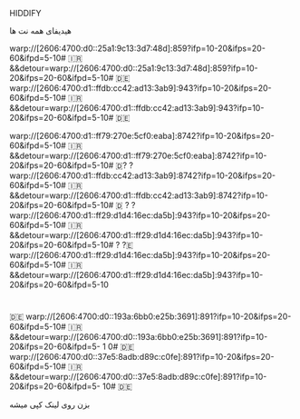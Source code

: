 HIDDIFY



هیدیفای همه نت ها



warp://[2606:4700:d0::25a1:9c13:3d7:48d]:859?ifp=10-20&ifps=20-60&ifpd=5-10# 🇮🇷 &&detour=warp://[2606:4700:d0::25a1:9c13:3d7:48d]:859?ifp=10-20&ifps=20-60&ifpd=5-10# 🇩🇪
warp://[2606:4700:d1::ffdb:cc42:ad13:3ab9]:943?ifp=10-20&ifps=20-60&ifpd=5-10# 🇮🇷 &&detour=warp://[2606:4700:d1::ffdb:cc42:ad13:3ab9]:943?ifp=10-20&ifps=20-60&ifpd=5-10# 🇩🇪

warp://[2606:4700:d1::ff79:270e:5cf0:eaba]:8742?ifp=10-20&ifps=20-60&ifpd=5-10# 🇮🇷 &&detour=warp://[2606:4700:d1::ff79:270e:5cf0:eaba]:8742?ifp=10-20&ifps=20-60&ifpd=5-10# 🇩?
?
warp://[2606:4700:d1::ffdb:cc42:ad13:3ab9]:8742?ifp=10-20&ifps=20-60&ifpd=5-10# 🇮🇷 &&detour=warp://[2606:4700:d1::ffdb:cc42:ad13:3ab9]:8742?ifp=10-20&ifps=20-60&ifpd=5-10# 🇩
?
?
warp://[2606:4700:d1::ff29:d1d4:16ec:da5b]:943?ifp=10-20&ifps=20-60&ifpd=5-10# 🇮🇷 &&detour=warp://[2606:4700:d1::ff29:d1d4:16ec:da5b]:943?ifp=10-20&ifps=20-60&ifpd=5-10# 
?
?🇪
warp://[2606:4700:d1::ff29:d1d4:16ec:da5b]:943?ifp=10-20&ifps=20-60&ifpd=5-10# 🇮🇷 &&detour=warp://[2606:4700:d1::ff29:d1d4:16ec:da5b]:943?ifp=10-20&ifps=20-60&ifpd=5-10
#
 🇩🇪
warp://[2606:4700:d0::193a:6bb0:e25b:3691]:891?ifp=10-20&ifps=20-60&ifpd=5-10# 🇮🇷 &&detour=warp://[2606:4700:d0::193a:6bb0:e25b:3691]:891?ifp=10-20&ifps=20-60&ifpd=5-
1
0# 🇩🇪
warp://[2606:4700:d0::37e5:8adb:d89c:c0fe]:891?ifp=10-20&ifps=20-60&ifpd=5-10# 🇮🇷 &&detour=warp://[2606:4700:d0::37e5:8adb:d89c:c0fe]:891?ifp=10-20&ifps=20-60&ifpd=5-
10# 🇩🇪 


 بزن روی لینک کپی میشه
